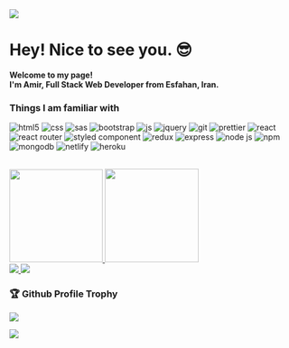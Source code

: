 <a href="https://github.com/antonkomarev/github-profile-views-counter">
  <img src="https://komarev.com/ghpvc/?username=Amir-Pourhadi&label=Profile+Views&color=blueviolet" />
</a>

# Hey! Nice to see you. 😎
**Welcome to my page! </br> I'm Amir, Full Stack Web Developer from Esfahan, Iran.**

### Things I am familiar with
![html5](https://img.shields.io/badge/HTML-E34F26?style=flat-square&logo=html5&logoColor=white)
![css](https://img.shields.io/badge/CSS-1572B6?style=flat-square&logo=css3&logoColor=white)
![sas](https://img.shields.io/badge/Sass-CC6699?style=flat-square&logo=sass&logoColor=white)
![bootstrap](https://img.shields.io/badge/Bootstrap-563D7C?style=flat-square&logo=bootstrap&logoColor=white)
![js](https://img.shields.io/badge/JavaScript-323330?style=flat-square&logo=javascript&logoColor=F7DF1E)
![jquery](https://img.shields.io/badge/jQuery-0769AD?style=flat-square&logo=jquery&logoColor=white)
![git](https://img.shields.io/badge/-Git-F05032?style=flat-square&logo=git&logoColor=white)
![prettier](https://img.shields.io/badge/-Prettier-F7B93E?style=flat-square&logo=prettier&logoColor=white)
![react](https://img.shields.io/badge/React-45b8d8?style=flat-square&logo=react&logoColor=white)
![react router](https://img.shields.io/badge/React_Router-CA4245?style=flat-square&logo=react-router&logoColor=white)
![styled component](https://img.shields.io/badge/styled--components-DB7093?style=flat-square&logo=styled-components&logoColor=white)
![redux](https://img.shields.io/badge/Redux-593D88?style=flat-square&logo=redux&logoColor=white)
![express](https://img.shields.io/badge/Express.js-404D59?style=flat-square)
![node js](https://img.shields.io/badge/Node.js-43853D?style=flat-square&logo=node.js&logoColor=white)
![npm](https://img.shields.io/badge/-NPM-CB3837?style=flat-square&logo=npm&logoColor=white)
![mongodb](https://img.shields.io/badge/MongoDB-4EA94B?style=flat-square&logo=mongodb&logoColor=white)
![netlify](https://img.shields.io/badge/Netlify-00C7B7?style=flat-square&logo=netlify&logoColor=white)
![heroku](https://img.shields.io/badge/Heroku-430098?style=flat-square&logo=heroku&logoColor=white)

<br>
<div>
  <a href="https://github-readme-stats.vercel.app/">
    <img height="165" src="https://github-readme-stats.vercel.app/api?username=Amir-Pourhadi&theme=radical&hide_border=true&count_private=true&show_icons=true&custom_title=GitHub+Stats" />
  </a>
  <a href="https://github.com/DenverCoder1/github-readme-streak-stats">
    <img height="166" src="http://github-readme-streak-stats.herokuapp.com?user=Amir-Pourhadi&theme=radical&hide_border=true" />
  </a>
</div>
<div>
  <a href="https://github-readme-stats.vercel.app/">
    <img src="https://github-readme-stats.vercel.app/api/top-langs/?username=Amir-Pourhadi&theme=radical&hide_border=true&layout=compact" />
  </a>
  <a href="https://wakatime.com/AmirPourhadi">
    <img src="https://github-readme-stats.vercel.app/api/wakatime?username=AmirPourhadi&theme=radical&hide_border=true&langs_count=6&layout=compact" />
  </a>
</div>

<h3>🏆 Github Profile Trophy</h3>
<a href="https://github.com/ryo-ma/github-profile-trophy">
  <img src="https://github-profile-trophy.vercel.app/?username=Amir-Pourhadi&theme=radical&margin-w=30&no-frame=true" />
</a>

![](https://hit.yhype.me/github/profile?user_id=48559675)
